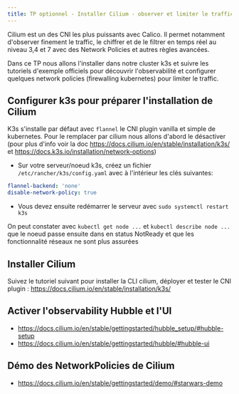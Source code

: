 ```yaml
---
title: TP optionnel - Installer Cilium - observer et limiter le traffic 
---
```


Cilium est un des CNI les plus puissants avec Calico. Il permet notamment d'observer finement le traffic, le chiffrer et de le filtrer en temps réel au niveau 3,4 et 7 avec des Network Policies et autres règles avancées.

Dans ce TP nous allons l'installer dans notre cluster k3s et suivre les tutoriels d'exemple officiels pour découvrir l'observabilité et configurer quelques network policies (firewalling kubernetes) pour limiter le traffic.


## Configurer k3s pour préparer l'installation de Cilium

K3s s'installe par défaut avec `flannel` le CNI plugin vanilla et simple de kubernetes. Pour le remplacer par cilium nous allons d'abord le désactiver (pour plus d'info voir la doc https://docs.cilium.io/en/stable/installation/k3s/ et https://docs.k3s.io/installation/network-options)

- Sur votre serveur/noeud k3s, créez un fichier `/etc/rancher/k3s/config.yaml` avec à l'intérieur les clés suivantes:

```yaml
flannel-backend: 'none'
disable-network-policy: true
```

- Vous devez ensuite redémarrer le serveur avec `sudo systemctl restart k3s`

On peut constater avec `kubectl get node ...` et `kubectl describe node ...` que le noeud passe ensuite dans en status NotReady et que les fonctionnalité réseaux ne sont plus assurées


## Installer Cilium

Suivez le tutoriel suivant pour installer la CLI cilium, déployer et tester le CNI plugin : https://docs.cilium.io/en/stable/installation/k3s/

## Activer l'observability Hubble et l'UI

- https://docs.cilium.io/en/stable/gettingstarted/hubble_setup/#hubble-setup
- https://docs.cilium.io/en/stable/gettingstarted/hubble/#hubble-ui


## Démo des NetworkPolicies de Cilium

- https://docs.cilium.io/en/stable/gettingstarted/demo/#starwars-demo